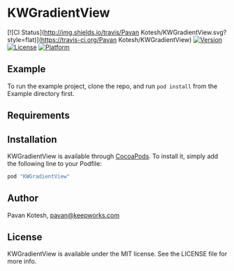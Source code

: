 # KWGradientView

[![CI Status](http://img.shields.io/travis/Pavan Kotesh/KWGradientView.svg?style=flat)](https://travis-ci.org/Pavan Kotesh/KWGradientView)
[![Version](https://img.shields.io/cocoapods/v/KWGradientView.svg?style=flat)](http://cocoapods.org/pods/KWGradientView)
[![License](https://img.shields.io/cocoapods/l/KWGradientView.svg?style=flat)](http://cocoapods.org/pods/KWGradientView)
[![Platform](https://img.shields.io/cocoapods/p/KWGradientView.svg?style=flat)](http://cocoapods.org/pods/KWGradientView)

## Example

To run the example project, clone the repo, and run `pod install` from the Example directory first.

## Requirements

## Installation

KWGradientView is available through [CocoaPods](http://cocoapods.org). To install
it, simply add the following line to your Podfile:

```ruby
pod "KWGradientView"
```

## Author

Pavan Kotesh, pavan@keepworks.com

## License

KWGradientView is available under the MIT license. See the LICENSE file for more info.
